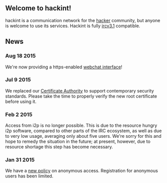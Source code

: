 ## Welcome to hackint!

hackint is a communication network for the [hacker](https://en.wikipedia.org/wiki/Hacker_culture) community, but anyone is welcome to use its services. Hackint is fully [ircv3.1](http://ircv3.net/irc/#ircv31) compatible.

## News

### Aug 18 2015
We're now providing a https-enabled [webchat interface](/webchat)!


### Jul 9 2015
We replaced our [Certificate Authority](/ca) to support contemporary security standards. Please take the time to properly verify the new root certificate before using it.


### Feb 2 2015
Access from i2p is no longer possible. This is due to the resource hungry i2p software, compared to other parts of the IRC ecosystem, as well as due to very low usage, averaging only about five users.
We're sorry for this and hope to remedy the situation in the future; at present, however, due to resource shortage this step has become necessary.

### Jan 31 2015
We have a [new policy](ihashcash) on anonymous access. Registration for anonymous users has been limited.
